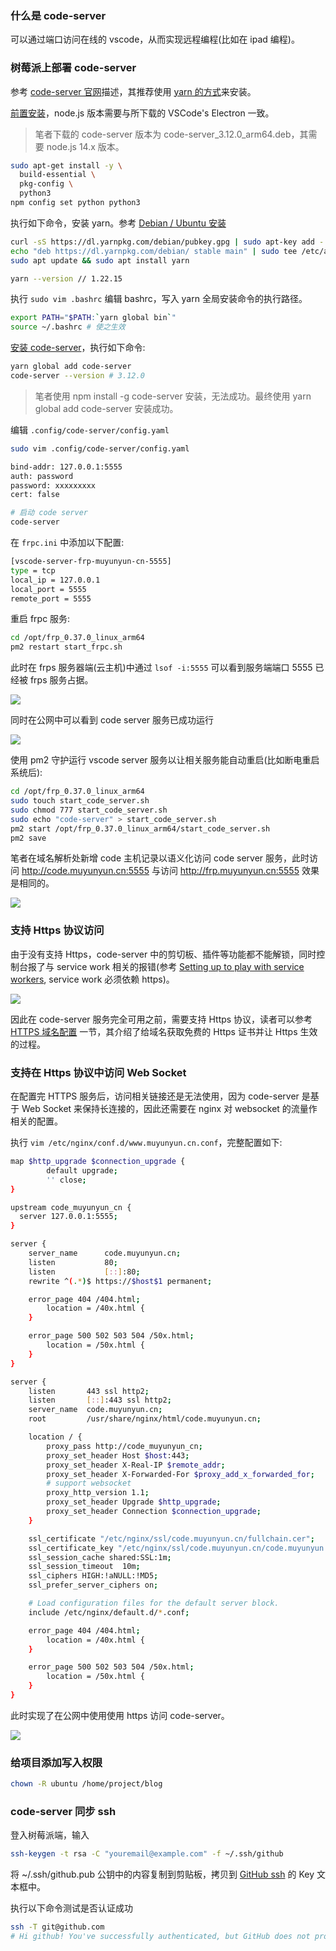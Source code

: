<!--
abbrlink: n45adwng
title: 基于树莓派部署 code-server
-->

### 什么是 code-server

可以通过端口访问在线的 vscode，从而实现远程编程(比如在 ipad 编程)。

### 树莓派上部署 code-server

参考 [code-server 官网](https://coder.com/docs/code-server/latest/install#raspberry-pi)描述，其推荐使用 [yarn 的方式](https://coder.com/docs/code-server/latest/install#yarn-npm)来安装。

[前置安装](https://github.com/cdr/code-server/blob/main/docs/npm.md)，node.js 版本需要与所下载的 VSCode's Electron 一致。

> 笔者下载的 code-server 版本为 code-server_3.12.0_arm64.deb，其需要 node.js 14.x 版本。

```bash
sudo apt-get install -y \
  build-essential \
  pkg-config \
  python3
npm config set python python3
```

执行如下命令，安装 yarn。参考 [Debian / Ubuntu 安装](https://yarn.bootcss.com/docs/install/#debian-stable)

```bash
curl -sS https://dl.yarnpkg.com/debian/pubkey.gpg | sudo apt-key add -
echo "deb https://dl.yarnpkg.com/debian/ stable main" | sudo tee /etc/apt/sources.list.d/yarn.list
sudo apt update && sudo apt install yarn

yarn --version // 1.22.15
```

执行 `sudo vim .bashrc` 编辑 bashrc，写入 yarn 全局安装命令的执行路径。

```bash
export PATH="$PATH:`yarn global bin`"
source ~/.bashrc # 使之生效
```

[安装 code-server](https://coder.com/docs/code-server/latest/npm#installing)，执行如下命令:

```bash
yarn global add code-server
code-server --version # 3.12.0
```

> 笔者使用 npm install -g code-server 安装，无法成功。最终使用 yarn global add code-server 安装成功。

编辑 `.config/code-server/config.yaml`

```bash
sudo vim .config/code-server/config.yaml
```

```bash
bind-addr: 127.0.0.1:5555
auth: password
password: xxxxxxxxx
cert: false
```

```bash
# 启动 code server
code-server
```

在 `frpc.ini` 中添加以下配置:

```bash
[vscode-server-frp-muyunyun-cn-5555]
type = tcp
local_ip = 127.0.0.1
local_port = 5555
remote_port = 5555
```

重启 frpc 服务:

```bash
cd /opt/frp_0.37.0_linux_arm64
pm2 restart start_frpc.sh
```

此时在 frps 服务器端(云主机)中通过 `lsof -i:5555` 可以看到服务端端口 5555 已经被 frps 服务占据。

![](http://with.muyunyun.cn/c4987da142cbc4b261b6b333df5d490b.jpg)

同时在公网中可以看到 code server 服务已成功运行

![](http://with.muyunyun.cn/9f5f9fa5cd5c1510695ca492e939c255.jpg)

使用 pm2 守护运行 vscode server 服务以让相关服务能自动重启(比如断电重启系统后):

```bash
cd /opt/frp_0.37.0_linux_arm64
sudo touch start_code_server.sh
sudo chmod 777 start_code_server.sh
sudo echo "code-server" > start_code_server.sh
pm2 start /opt/frp_0.37.0_linux_arm64/start_code_server.sh
pm2 save
```

笔者在域名解析处新增 code 主机记录以语义化访问 code server 服务，此时访问 http://code.muyunyun.cn:5555 与访问 http://frp.muyunyun.cn:5555 效果是相同的。

![](http://with.muyunyun.cn/b0afbe6f729762ce8e50a00624c3e11a.jpg-400)

### 支持 Https 协议访问

由于没有支持 Https，code-server 中的剪切板、插件等功能都不能解锁，同时控制台报了与 service work 相关的报错(参考 [Setting up to play with service workers](https://developer.mozilla.org/en-US/docs/Web/API/Service_Worker_API/Using_Service_Workers#setting_up_to_play_with_service_workers), service work 必须依赖 https)。

![](http://with.muyunyun.cn/580bab3470fb6535fae23530db223a94.jpg-400)

因此在 code-server 服务完全可用之前，需要支持 Https 协议，读者可以参考 [HTTPS 域名配置](https://muyunyun.cn/blog/mx5pvgl1) 一节，其介绍了给域名获取免费的 Https 证书并让 Https 生效的过程。

### 支持在 Https 协议中访问 Web Socket

在配置完 HTTPS 服务后，访问相关链接还是无法使用，因为 code-server 是基于 Web Socket 来保持长连接的，因此还需要在 nginx 对 websocket 的流量作相关的配置。

执行 `vim /etc/nginx/conf.d/www.muyunyun.cn.conf`，完整配置如下:

```bash
map $http_upgrade $connection_upgrade {
        default upgrade;
        '' close;
}

upstream code_muyunyun_cn {
  server 127.0.0.1:5555;
}

server {
    server_name      code.muyunyun.cn;
    listen           80;
    listen           [::]:80;
    rewrite ^(.*)$ https://$host$1 permanent;

    error_page 404 /404.html;
        location = /40x.html {
    }

    error_page 500 502 503 504 /50x.html;
        location = /50x.html {
    }
}

server {
    listen       443 ssl http2;
    listen       [::]:443 ssl http2;
    server_name  code.muyunyun.cn;
    root         /usr/share/nginx/html/code.muyunyun.cn;

    location / {
        proxy_pass http://code_muyunyun_cn;
        proxy_set_header Host $host:443;
        proxy_set_header X-Real-IP $remote_addr;
        proxy_set_header X-Forwarded-For $proxy_add_x_forwarded_for;
        # support websocket
        proxy_http_version 1.1;
        proxy_set_header Upgrade $http_upgrade;
        proxy_set_header Connection $connection_upgrade;
    }

    ssl_certificate "/etc/nginx/ssl/code.muyunyun.cn/fullchain.cer";
    ssl_certificate_key "/etc/nginx/ssl/code.muyunyun.cn/code.muyunyun.cn.key";
    ssl_session_cache shared:SSL:1m;
    ssl_session_timeout  10m;
    ssl_ciphers HIGH:!aNULL:!MD5;
    ssl_prefer_server_ciphers on;

    # Load configuration files for the default server block.
    include /etc/nginx/default.d/*.conf;

    error_page 404 /404.html;
        location = /40x.html {
    }

    error_page 500 502 503 504 /50x.html;
        location = /50x.html {
    }
}
```

此时实现了在公网中使用使用 https 访问 code-server。

![](http://with.muyunyun.cn/c8b78a74fccd162ef97ecd2b53da09f4.jpg-400)

### 给项目添加写入权限

```bash
chown -R ubuntu /home/project/blog
```

### code-server 同步 ssh

登入树莓派端，输入

```bash
ssh-keygen -t rsa -C "youremail@example.com" -f ~/.ssh/github
```

将 ~/.ssh/github.pub 公钥中的内容复制到剪贴板，拷贝到 [GitHub ssh](https://github.com/settings/keys) 的 Key 文本框中。

执行以下命令测试是否认证成功

```bash
ssh -T git@github.com
# Hi github! You've successfully authenticated, but GitHub does not provide shell access.
```
